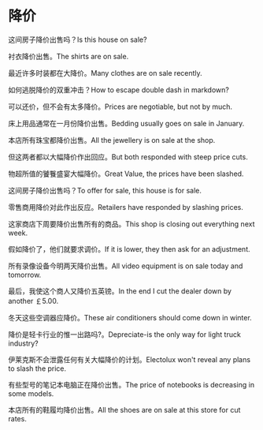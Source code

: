 # 降价

<p><span class="chinese">这间房子降价出售吗？</span><span class="english">Is this house on sale?</span></p>

<p><span class="chinese">衬衣降价出售。</span><span class="english">The shirts are on sale.</span></p>

<p><span class="chinese">最近许多时装都在大降价。</span><span class="english">Many clothes are on sale recently.</span></p>

<p><span class="chinese">如何逃脱降价的双重冲击？</span><span class="english">How to escape double dash in markdown?</span></p>

<p><span class="chinese">可以还价，但不会有太多降价。</span><span class="english">Prices are negotiable, but not by much.</span></p>

<p><span class="chinese">床上用品通常在一月份降价出售。</span><span class="english">Bedding usually goes on sale in January.</span></p>

<p><span class="chinese">本店所有珠宝都降价出售。</span><span class="english">All the jewellery is on sale at the shop.</span></p>

<p><span class="chinese">但这两者都以大幅降价作出回应。</span><span class="english">But both responded with steep price cuts.</span></p>

<p><span class="chinese">物超所值的饕餮盛宴大幅降价。</span><span class="english">Great Value, the prices have been slashed.</span></p>

<p><span class="chinese">这间房子降价出售吗？</span><span class="english">To offer for sale, this house is for sale.</span></p>

<p><span class="chinese">零售商用降价对此作出反应。</span><span class="english">Retailers have responded by slashing prices.</span></p>

<p><span class="chinese">这家商店下周要降价出售所有的商品。</span><span class="english">This shop is closing out everything next week.</span></p>

<p><span class="chinese">假如降价了，他们就要求调价。</span><span class="english">If it is lower, they then ask for an adjustment.</span></p>

<p><span class="chinese">所有录像设备今明两天降价出售。</span><span class="english">All video equipment is on sale today and tomorrow.</span></p>

<p><span class="chinese">最后，我使这个商人又降价五英镑。</span><span class="english">In the end I cut the dealer down by another ￡5.00.</span></p>

<p><span class="chinese">冬天这些空调器应降价。</span><span class="english">These air conditioners should come down in winter.</span></p>

<p><span class="chinese">降价是轻卡行业的惟一出路吗?。</span><span class="english">Depreciate-is the only way for light truck industry?</span></p>

<p><span class="chinese">伊莱克斯不会泄露任何有关大幅降价的计划。</span><span class="english">Electolux won't reveal any plans to slash the price.</span></p>

<p><span class="chinese">有些型号的笔记本电脑正在降价出售。</span><span class="english">The price of notebooks is decreasing in some models.</span></p>

<p><span class="chinese">本店所有的鞋履均降价出售。</span><span class="english">All the shoes are on sale at this store for cut rates.</span></p>

